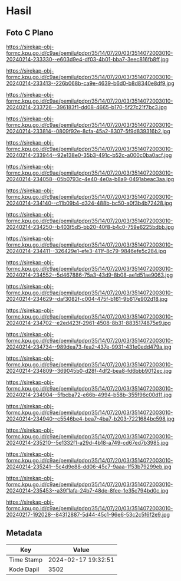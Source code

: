 # Hasil

## Foto C Plano

https://sirekap-obj-formc.kpu.go.id/c9ae/pemilu/pdpr/35/14/07/20/03/3514072003010-20240214-233330--e603d9e4-df03-4b01-bba7-3eec816fb8ff.jpg

https://sirekap-obj-formc.kpu.go.id/c9ae/pemilu/pdpr/35/14/07/20/03/3514072003010-20240214-233413--226b068b-ca9e-4639-b6d0-b8d8340e8df9.jpg

https://sirekap-obj-formc.kpu.go.id/c9ae/pemilu/pdpr/35/14/07/20/03/3514072003010-20240214-233726--396183f1-dd08-4665-b170-5f27c21f7bc3.jpg

https://sirekap-obj-formc.kpu.go.id/c9ae/pemilu/pdpr/35/14/07/20/03/3514072003010-20240214-233814--0809f92e-8cfa-45a2-8307-5f9d839316b2.jpg

https://sirekap-obj-formc.kpu.go.id/c9ae/pemilu/pdpr/35/14/07/20/03/3514072003010-20240214-233944--92e138e0-35b3-491c-b52c-a000c0ba0acf.jpg

https://sirekap-obj-formc.kpu.go.id/c9ae/pemilu/pdpr/35/14/07/20/03/3514072003010-20240214-234058--05b0793c-4e40-4e0a-b8a9-0491abeac3aa.jpg

https://sirekap-obj-formc.kpu.go.id/c9ae/pemilu/pdpr/35/14/07/20/03/3514072003010-20240214-234140--c11b09b4-d324-488b-bc50-a0f3b4b72428.jpg

https://sirekap-obj-formc.kpu.go.id/c9ae/pemilu/pdpr/35/14/07/20/03/3514072003010-20240214-234250--b403f5d5-bb20-40f8-b4c0-759e6225bdbb.jpg

https://sirekap-obj-formc.kpu.go.id/c9ae/pemilu/pdpr/35/14/07/20/03/3514072003010-20240214-234411--326429e1-efe3-411f-8c79-9846efe5c284.jpg

https://sirekap-obj-formc.kpu.go.id/c9ae/pemilu/pdpr/35/14/07/20/03/3514072003010-20240214-234552--5d467886-75a3-43d9-8b08-ae1d51ae9063.jpg

https://sirekap-obj-formc.kpu.go.id/c9ae/pemilu/pdpr/35/14/07/20/03/3514072003010-20240214-234629--daf3082f-c004-475f-b161-9b617e902d18.jpg

https://sirekap-obj-formc.kpu.go.id/c9ae/pemilu/pdpr/35/14/07/20/03/3514072003010-20240214-234702--e2ed423f-2961-4508-8b31-8835174875e9.jpg

https://sirekap-obj-formc.kpu.go.id/c9ae/pemilu/pdpr/35/14/07/20/03/3514072003010-20240214-234734--989dea73-fea2-437e-9931-431e0edd479a.jpg

https://sirekap-obj-formc.kpu.go.id/c9ae/pemilu/pdpr/35/14/07/20/03/3514072003010-20240214-234809--369045b0-d28f-4df2-bea8-fd6bbb9012ec.jpg

https://sirekap-obj-formc.kpu.go.id/c9ae/pemilu/pdpr/35/14/07/20/03/3514072003010-20240214-234904--5fbcba72-e66b-4994-b58b-355f96c00d11.jpg

https://sirekap-obj-formc.kpu.go.id/c9ae/pemilu/pdpr/35/14/07/20/03/3514072003010-20240214-234940--c5546be4-bea7-4ba7-b203-7221684bc598.jpg

https://sirekap-obj-formc.kpu.go.id/c9ae/pemilu/pdpr/35/14/07/20/03/3514072003010-20240214-235210--5e1332f1-a29d-4b18-a749-cd67ed7b3985.jpg

https://sirekap-obj-formc.kpu.go.id/c9ae/pemilu/pdpr/35/14/07/20/03/3514072003010-20240214-235241--5c4d9e88-dd06-45c7-9aaa-1f53b79299eb.jpg

https://sirekap-obj-formc.kpu.go.id/c9ae/pemilu/pdpr/35/14/07/20/03/3514072003010-20240214-235453--a39f1afa-24b7-48de-8fee-1e35c794bd0c.jpg

https://sirekap-obj-formc.kpu.go.id/c9ae/pemilu/pdpr/35/14/07/20/03/3514072003010-20240217-192028--84312887-5d44-45c1-96e6-53c2c5f6f2e9.jpg


## Metadata

| Key        | Value               |
| ---------- | ------------------- |
| Time Stamp | 2024-02-17 19:32:51 |
| Kode Dapil | 3502                |



